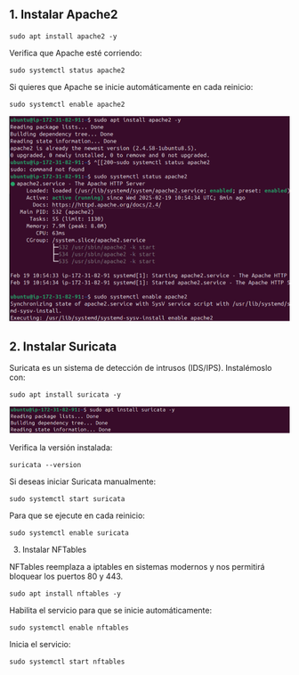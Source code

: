## 1. Instalar Apache2
```
sudo apt install apache2 -y
```

Verifica que Apache esté corriendo:

```
sudo systemctl status apache2
```

Si quieres que Apache se inicie automáticamente en cada reinicio:

```
sudo systemctl enable apache2
```
 ![img](img/img2.png)

## 2. Instalar Suricata

Suricata es un sistema de detección de intrusos (IDS/IPS). Instalémoslo con:

```
sudo apt install suricata -y
```

 ![img](img/img3.png)

Verifica la versión instalada:

```
suricata --version
```
Si deseas iniciar Suricata manualmente:

```
sudo systemctl start suricata
```

Para que se ejecute en cada reinicio:

```
sudo systemctl enable suricata
```

3. Instalar NFTables

NFTables reemplaza a iptables en sistemas modernos y nos permitirá bloquear los puertos 80 y 443.

```
sudo apt install nftables -y
```

Habilita el servicio para que se inicie automáticamente:

```
sudo systemctl enable nftables
```

Inicia el servicio:

```
sudo systemctl start nftables
```

